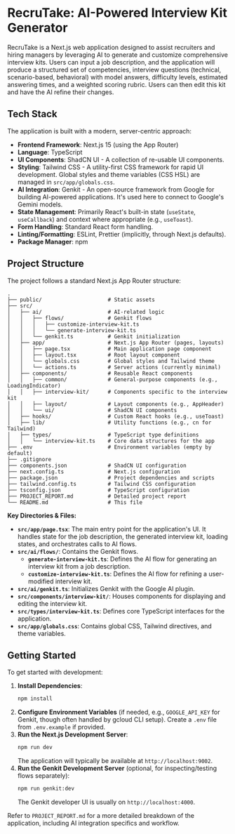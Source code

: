 # RecruTake: AI-Powered Interview Kit Generator

RecruTake is a Next.js web application designed to assist recruiters and hiring managers by leveraging AI to generate and customize comprehensive interview kits. Users can input a job description, and the application will produce a structured set of competencies, interview questions (technical, scenario-based, behavioral) with model answers, difficulty levels, estimated answering times, and a weighted scoring rubric. Users can then edit this kit and have the AI refine their changes.

## Tech Stack

The application is built with a modern, server-centric approach:

*   **Frontend Framework**: Next.js 15 (using the App Router)
*   **Language**: TypeScript
*   **UI Components**: ShadCN UI - A collection of re-usable UI components.
*   **Styling**: Tailwind CSS - A utility-first CSS framework for rapid UI development. Global styles and theme variables (CSS HSL) are managed in `src/app/globals.css`.
*   **AI Integration**: Genkit - An open-source framework from Google for building AI-powered applications. It's used here to connect to Google's Gemini models.
*   **State Management**: Primarily React's built-in state (`useState`, `useCallback`) and context where appropriate (e.g., `useToast`).
*   **Form Handling**: Standard React form handling.
*   **Linting/Formatting**: ESLint, Prettier (implicitly, through Next.js defaults).
*   **Package Manager**: npm

## Project Structure

The project follows a standard Next.js App Router structure:

```
.
├── public/                     # Static assets
├── src/
│   ├── ai/                     # AI-related logic
│   │   ├── flows/              # Genkit flows
│   │   │   ├── customize-interview-kit.ts
│   │   │   └── generate-interview-kit.ts
│   │   └── genkit.ts           # Genkit initialization
│   ├── app/                    # Next.js App Router (pages, layouts)
│   │   ├── page.tsx            # Main application page component
│   │   ├── layout.tsx          # Root layout component
│   │   └── globals.css         # Global styles and Tailwind theme
│   │   └── actions.ts          # Server actions (currently minimal)
│   ├── components/             # Reusable React components
│   │   ├── common/             # General-purpose components (e.g., LoadingIndicator)
│   │   ├── interview-kit/      # Components specific to the interview kit
│   │   ├── layout/             # Layout components (e.g., AppHeader)
│   │   └── ui/                 # ShadCN UI components
│   ├── hooks/                  # Custom React hooks (e.g., useToast)
│   ├── lib/                    # Utility functions (e.g., cn for Tailwind)
│   ├── types/                  # TypeScript type definitions
│   │   └── interview-kit.ts    # Core data structures for the app
├── .env                        # Environment variables (empty by default)
├── .gitignore
├── components.json             # ShadCN UI configuration
├── next.config.ts              # Next.js configuration
├── package.json                # Project dependencies and scripts
├── tailwind.config.ts          # Tailwind CSS configuration
├── tsconfig.json               # TypeScript configuration
├── PROJECT_REPORT.md           # Detailed project report
└── README.md                   # This file
```

**Key Directories & Files:**

*   **`src/app/page.tsx`**: The main entry point for the application's UI. It handles state for the job description, the generated interview kit, loading states, and orchestrates calls to AI flows.
*   **`src/ai/flows/`**: Contains the Genkit flows.
    *   **`generate-interview-kit.ts`**: Defines the AI flow for generating an interview kit from a job description.
    *   **`customize-interview-kit.ts`**: Defines the AI flow for refining a user-modified interview kit.
*   **`src/ai/genkit.ts`**: Initializes Genkit with the Google AI plugin.
*   **`src/components/interview-kit/`**: Houses components for displaying and editing the interview kit.
*   **`src/types/interview-kit.ts`**: Defines core TypeScript interfaces for the application.
*   **`src/app/globals.css`**: Contains global CSS, Tailwind directives, and theme variables.

## Getting Started

To get started with development:

1.  **Install Dependencies**:
    ```bash
    npm install
    ```
2.  **Configure Environment Variables** (if needed, e.g., `GOOGLE_API_KEY` for Genkit, though often handled by gcloud CLI setup). Create a `.env` file from `.env.example` if provided.
3.  **Run the Next.js Development Server**:
    ```bash
    npm run dev
    ```
    The application will typically be available at `http://localhost:9002`.
4.  **Run the Genkit Development Server** (optional, for inspecting/testing flows separately):
    ```bash
    npm run genkit:dev
    ```
    The Genkit developer UI is usually on `http://localhost:4000`.

Refer to `PROJECT_REPORT.md` for a more detailed breakdown of the application, including AI integration specifics and workflow.
